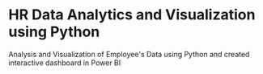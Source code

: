 # HR Data Analytics and Visualization using Python
Analysis and Visualization of Employee's Data using Python and created interactive dashboard in Power BI
